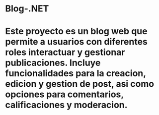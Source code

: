 # Blog-.NET
# Este proyecto es un blog web que permite a usuarios con diferentes roles interactuar y gestionar publicaciones. Incluye funcionalidades para la creacion, edicion y gestion de post, asi como opciones para comentarios, calificaciones y moderacion.